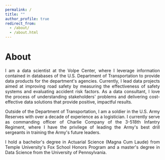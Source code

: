 ```yaml
---
permalink: /
title: ""
author_profile: true
redirect_from: 
  - /about/
  - /about.html
---
```

# About

<p align="justify"> I am a data scientist at the Volpe Center, where I leverage information contained in databases of the U.S. Department of Transportation to provide data products for the department's agencies. Currently, I lead data projects aimed at improving road safety by measuring the effectiveness of safety systems and evaluating accident risk factors. As a data consultant, I love the process of understanding stakeholders' problems and delivering cost-effective data solutions that provide positive, impactful results.
</p>

<p align="justify">
Outside of the Department of Transportation, I am a soldier in the U.S. Army Reserves with over a decade of experience as a logistician. I currently serve as commanding officer of Charlie Company of the 3-518th Infantry Regiment, where I have the privilege of leading the Army's best drill sergeants in training the Army's future leaders. 
</p>

<p align="justify">
I hold a bachelor's degree in Actuarial Science (Magna Cum Laude) from Temple University's Fox School Honors Program and a master's degree in Data Science from the University of Pennsylvania. 
</p>

